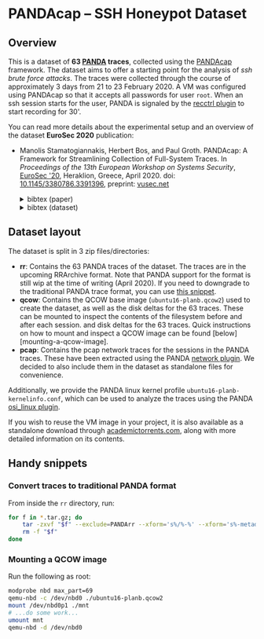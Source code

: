 # PANDAcap – SSH Honeypot Dataset

## Overview
This is a dataset of **63 [PANDA][panda] traces**, collected using the
[PANDAcap][pandacap] framework.
The dataset aims to offer a starting point for the analysis of *ssh
brute force attacks*.
The traces were collected through the  course of approximately 3 days
from 21 to 23 February 2020.
A VM was configured using PANDAcap so that it accepts all passwords for
user `root`. When an ssh session starts for the user, PANDA is signaled
by the [recctrl plugin][recctrl] to start recording for 30'.

You can read more details about the experimental setup and an overview
of the dataset **EuroSec 2020** publication:

  * Manolis Stamatogiannakis, Herbert Bos, and Paul Groth.
    PANDAcap: A Framework for Streamlining Collection of Full-System Traces.
    In *Proceedings of the 13th European Workshop on Systems Security*,
    [EuroSec '20][eurosec20-www], Heraklion, Greece, April 2020.
    doi: [10.1145/3380786.3391396][eurosec20-doi],
    preprint: [vusec.net][eurosec20-preprint]

    <details><summary>bibtex (paper)</summary>

    ```bibtex
    @inproceedings{pandacap-eurosec20,
    author = {Stamatogiannakis, Manolis and Bos, Herbert and Groth, Paul},
    title = {{PANDAcap: A Framework for Streamlining Collection of Full-System Traces}},
    booktitle = {Proceedings of the 13th European Workshop on Systems Security},
    series = {EuroSec '20},
    year = {2020},
    month = {April},
    address = {Heraklion, Greece},
    url = {https://doi.org/10.1145/3380786.3391396},
    doi = {10.1145/3380786.3391396},
    keywords = {framework, PANDA, record and replay, docker, honeypot, dataset},
    }
    ```

    </details>

    <details><summary>bibtex (dataset)</summary>

    ```bibtex
    @dataset{pandacap-eurosec20-dataset,
    author = {Stamatogiannakis, Manolis and Bos, Herbert and Groth, Paul},
    title = {PANDAcap SSH Honeypot Dataset},
    year = {2020},
    month = {April},
    publisher = {Zenodo},
    version = {1.0},
    url = {https://doi.org/10.5281/zenodo.3759652}
    doi = {10.5281/zenodo.3759652},
    }
    ```

    </details>

## Dataset layout
The dataset is split in 3 zip files/directories:
* **rr**: Contains the 63 PANDA traces of the dataset. The traces are in the
  upcoming RRArchive format. Note that PANDA support for the format is still
  wip at the time of writing (April 2020). If you need to downgrade to the
  traditional PANDA trace format, you can use [this snippet][a-trace-convert].
* **qcow**: Contains the QCOW base image (`ubuntu16-planb.qcow2`) used to create
  the dataset, as well as the disk deltas for the 63 traces. These can be mounted
  to inspect the contents of the filesystem before and after each session.
  and disk deltas for the 63 traces. Quick instructions on how to mount
  and inspect a QCOW image can be found [below][mounting-a-qcow-image].
* **pcap**: Contains the pcap network traces for the sessions in the PANDA traces.
  These have been extracted using the PANDA [network plugin][network]. We decided
  to also include them in the dataset as standalone files for convenience.

Additionally, we provide the PANDA linux kernel profile `ubuntu16-planb-kernelinfo.conf`,
which can be used to analyze the traces using the PANDA [osi_linux plugin][osi_linux].

If you wish to reuse the VM image in your project, it is also available as a standalone
download through [academictorrents.com][at-vm-url], along with more detailed information
on its contents.

## Handy snippets

### Convert traces to traditional PANDA format
From inside the `rr` directory, run:

```bash
for f in *.tar.gz; do
    tar -zxvf "$f" --exclude=PANDArr --xform='s%/%-%' --xform='s%-metadata%%'
    rm -f "$f"
done
```

### Mounting a QCOW image
Run the following as root:
```bash
modprobe nbd max_part=69
qemu-nbd -c /dev/nbd0 ./ubuntu16-planb.qcow2
mount /dev/nbd0p1 ./mnt
# ...do some work...
umount mnt
qemu-nbd -d /dev/nbd0
```

[a-trace-convert]: #convert-traces-to-traditional-panda-format
[a-qcow-mount]: #mounting-a-qcow-image
[at-vm-url]: https://academictorrents.com/details/39df3904460e909e175434cbd87764b8c487891d
[eurosec20-doi]: https://doi.org/10.1145/3380786.3391396
[eurosec20-preprint]: https://www.vusec.net/publications/#stamatogiannakis-bos-groth-pandacapaframeworkforstreamliningcollectionoffullsystemtraces-2020
[eurosec20-www]: https://www.concordia-h2020.eu/eurosec-2020/
[osi_linux]: https://github.com/panda-re/panda/tree/master/panda/plugins/osi_linux
[panda]: https://github.com/panda-re/panda
[pandacap]: https://github.com/vusec/pandacap
[qcow]: https://en.wikipedia.org/wiki/Qcow
[qcow-cheat]: https://github.com/vusec/pandacap/blob/master/docs/cheatsheet.md#working-with-qcow2raw-images
[network]: https://github.com/panda-re/panda/tree/master/panda/plugins/network
[recctrl]: https://github.com/panda-re/panda/tree/master/panda/plugins/recctrl
[recctrlu]: https://github.com/panda-re/panda/tree/master/panda/plugins/recctrl/utils

